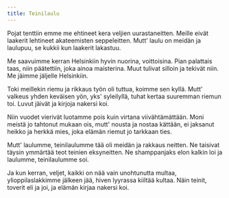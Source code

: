 ```yaml
---
title: Teinilaulu
---
```

Pojat tenttiin emme me ehtineet
kera veljien uurastaneitten.
Meille eivät laakerit lehtineet
akateemisten seppeleitten.
Mutt' laulu on meidän ja laulupuu,
se kukkii kun laakerit lakastuu.

Me saavuimme kerran Helsinkiin
hyvin nuorina, voittoisina.
Pian palattais taas, niin päätettiin,
joka ainoa maisterina.
Muut tulivat silloin ja tekivät niin.
Me jäimme jäljelle Helsinkiin.

Toki meillekin riemu ja rikkaus työn
oli tuttua, koimme sen kyllä.
Mutt' valkeus yhden keväisen yön,
yks' syleilyllä,
tuhat kertaa suuremman riemun toi.
Luvut jäivät ja kirjoja nakersi koi.

Niin vuodet vierivät luotamme pois
kuin virtana viivähtämättään.
Moni meistä jo tahtonut mukaan ois,
mutt' nousta ja nostaa kättään,
ei jaksanut heikko ja herkkä mies,
joka elämän riemut jo tarkkaan ties.

Mutt' laulumme, teinilaulumme tää
oli meidän ja rakkaus neitten.
Ne taisivat täysin ymmärtää
teot teinien eksyneitten.
Ne shamppanjaks elon kalkin loi
ja laulumme, teinilaulumme soi.

Ja kun kerran, veljet, kaikki on nää
vain unohtunutta multaa,
ylioppilaslakkimme jälkeen jää,
hiven lyyrassa kiiltää kultaa.
Näin teinit, toverit eli ja joi,
ja elämän kirjaa nakersi koi.
